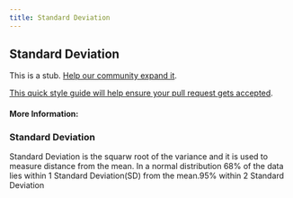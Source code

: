 ```yaml
---
title: Standard Deviation
---
```

## Standard Deviation

This is a stub. <a href='https://github.com/freecodecamp/guides/tree/master/src/pages/mathematics/standard-deviation/index.md' target='_blank' rel='nofollow'>Help our community expand it</a>.

<a href='https://github.com/freecodecamp/guides/blob/master/README.md' target='_blank' rel='nofollow'>This quick style guide will help ensure your pull request gets accepted</a>.

<!-- The article goes here, in GitHub-flavored Markdown. Feel free to add YouTube videos, images, and CodePen/JSBin embeds  -->

#### More Information:
<!-- Please add any articles you think might be helpful to read before writing the article -->
### Standard Deviation
Standard Deviation is the squarw root of the variance and it is used to measure distance from the mean.
In a normal distribution 68% of the data lies within 1 Standard Deviation(SD)
from the mean.95% within 2 Standard Deviation
